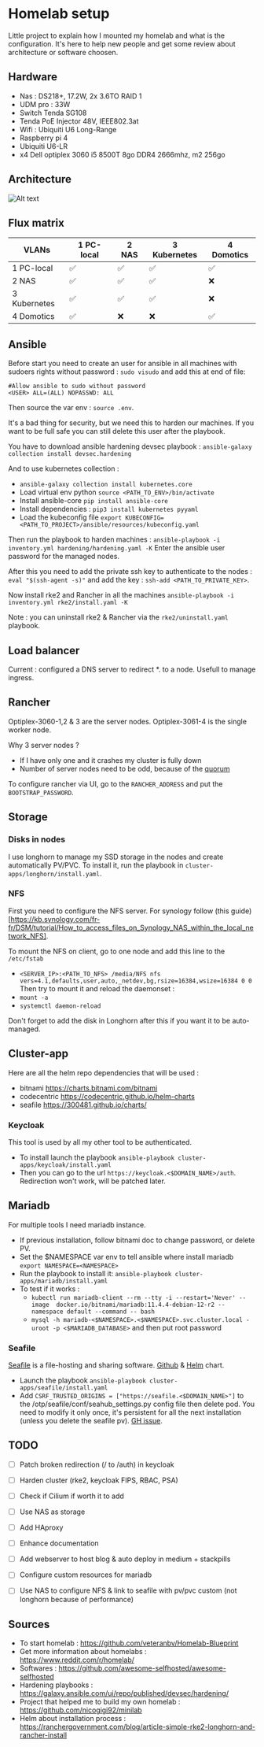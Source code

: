 # Homelab setup

Little project to explain how I mounted my homelab and what is the configuration.
It's here to help new people and get some review about architecture or software choosen.

## Hardware
- Nas : DS218+, 17.2W, 2x 3.6TO RAID 1
- UDM pro : 33W
- Switch Tenda SG108
- Tenda PoE Injector 48V, IEEE802.3at
- Wifi : Ubiquiti U6 Long-Range
- Raspberry pi 4
- Ubiquiti U6-LR
- x4 Dell optiplex 3060 i5 8500T 8go DDR4 2666mhz, m2 256go

## Architecture
![Alt text](images/Network_archi.drawio.png?raw=true "Network architecture")

## Flux matrix

| VLANs       | 1 PC-local | 2 NAS | 3 Kubernetes    | 4 Domotics  |
| ----        | ----       | ----  | ----            | ----        |
| 1 PC-local  | ✅          | ✅     | ✅            | ✅          |
| 2 NAS       | ✅          | ✅     | ✅            | ❌          |
| 3 Kubernetes| ✅          | ✅     | ✅            | ❌          |
| 4 Domotics  | ✅          | ❌     | ❌            | ✅          |


## Ansible
Before start you need to create an user for ansible in all machines with sudoers rights without password :
`sudo visudo` and add this at end of file: 
```
#Allow ansible to sudo without password
<USER> ALL=(ALL) NOPASSWD: ALL
```
Then source the var env : `source .env`.

It's a bad thing for security, but we need this to harden our machines.
If you want to be full safe you can still delete this user after the playbook.

You have to download ansible hardening devsec playbook :
`ansible-galaxy collection install devsec.hardening`

And to use kubernetes collection :
- `ansible-galaxy collection install kubernetes.core`
- Load virtual env python `source <PATH_TO_ENV>/bin/activate`
- Install ansible-core `pip install ansible-core`
- Install dependencies : `pip3 install kubernetes pyyaml`
- Load the kubeconfig file `export KUBECONFIG=<PATH_TO_PROJECT>/ansible/resources/kubeconfig.yaml`

Then run the playbook to harden machines :
`ansible-playbook -i inventory.yml hardening/hardening.yaml -K`
Enter the ansible user password for the managed nodes.

After this you need to add the private ssh key to authenticate to the nodes : `eval "$(ssh-agent -s)"` and add the key : `ssh-add <PATH_TO_PRIVATE_KEY>`.

Now install rke2 and Rancher in all the machines
`ansible-playbook -i inventory.yml rke2/install.yaml -K`

Note : you can uninstall rke2 & Rancher via the `rke2/uninstall.yaml` playbook.

## Load balancer

Current : configured a DNS server to redirect *.<DOMAIN> to a node. Usefull to manage ingress.

## Rancher
Optiplex-3060-1,2 & 3 are the server nodes.
Optiplex-3061-4 is the single worker node.

Why 3 server nodes ?
- If I have only one and it crashes my cluster is fully down
- Number of server nodes need to be odd, because of the [quorum](https://medium.com/@osmarrod18/decoding-quorum-in-kubernetes-a-journey-of-learning-4e5de1d30e2d)

To configure rancher via UI, go to the `RANCHER_ADDRESS` and put the `BOOTSTRAP_PASSWORD`. 

## Storage
### Disks in nodes
I use longhorn to manage my SSD storage in the nodes and create automatically PV/PVC.
To install it, run the playbook in `cluster-apps/longhorn/install.yaml`.

### NFS
First you need to configure the NFS server. For synology follow (this guide)[https://kb.synology.com/fr-fr/DSM/tutorial/How_to_access_files_on_Synology_NAS_within_the_local_network_NFS].

To mount the NFS on client, go to one node and add this line to the `/etc/fstab`
- `<SERVER_IP>:<PATH_TO_NFS> /media/NFS nfs vers=4.1,defaults,user,auto,_netdev,bg,rsize=16384,wsize=16384 0 0`
Then try to mount it and reload the daemonset :
- `mount -a`
- `systemctl daemon-reload`

Don't forget to add the disk in Longhorn after this if you want it to be auto-managed.

## Cluster-app

Here are all the helm repo dependencies that will be used :
- bitnami                 https://charts.bitnami.com/bitnami       
- codecentric             https://codecentric.github.io/helm-charts
- seafile                 https://300481.github.io/charts/

### Keycloak
This tool is used by all my other tool to be authenticated.

* To install launch the playbook `ansible-playbook cluster-apps/keycloak/install.yaml`
* Then you can go to the url `https://keycloak.<$DOMAIN_NAME>/auth`. Redirection won't work, will be patched later.

## Mariadb
For multiple tools I need mariadb instance.

* If previous installation, follow bitnami doc to change password, or delete PV.
* Set the $NAMESPACE var env to tell ansible where install mariadb `export NAMESPACE=<NAMESPACE>`
* Run the playbook to install it: `ansible-playbook cluster-apps/mariadb/install.yaml`
* To test if it works :
    - `kubectl run mariadb-client --rm --tty -i --restart='Never' --image  docker.io/bitnami/mariadb:11.4.4-debian-12-r2 --namespace default --command -- bash`
    - `mysql -h mariadb-<$NAMESPACE>.<$NAMESPACE>.svc.cluster.local -uroot -p <$MARIADB_DATABASE>` and then put root password


### Seafile
[Seafile](https://manual.seafile.com/latest/) is a file-hosting and sharing software.
[Github](https://github.com/300481/seafile-server) & [Helm](https://artifacthub.io/packages/helm/phybros-helm-charts/seafile) chart.

* Launch the playbook `ansible-playbook cluster-apps/seafile/install.yaml`
* Add `CSRF_TRUSTED_ORIGINS = ["https://seafile.<$DOMAIN_NAME>"]` to the /otp/seafile/conf/seahub_settings.py config file then delete pod. You need to modify it only once, it's persistent for all the next installation (unless you delete the seafile pv). [GH issue](https://github.com/haiwen/seafile/issues/2707).


## TODO
- [ ] Patch broken redirection (/ to /auth) in keycloak
- [ ] Harden cluster (rke2, keycloak FIPS, RBAC, PSA)
- [ ] Check if Cilium if worth it to add
- [ ] Use NAS as storage
- [ ] Add HAproxy
- [ ] Enhance documentation
- [ ] Add webserver to host blog & auto deploy in medium + stackpills
- [ ] Configure custom resources for mariadb
- [ ] Use NAS to configure NFS & link to seafile with pv/pvc custom (not longhorn because of performance)


## Sources
- To start homelab : https://github.com/veteranbv/Homelab-Blueprint
- Get more information about homelabs : https://www.reddit.com/r/homelab/
- Softwares : https://github.com/awesome-selfhosted/awesome-selfhosted
- Hardening playbooks : https://galaxy.ansible.com/ui/repo/published/devsec/hardening/
- Project that helped me to build my own homelab : https://github.com/nicogigi92/minilab
- Helm about installation process : https://ranchergovernment.com/blog/article-simple-rke2-longhorn-and-rancher-install